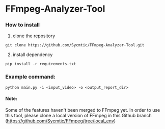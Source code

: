 # FFmpeg-Analyzer-Tool
### How to install
1. clone the repository
```
git clone https://github.com/Sycmtic/FFmpeg-Analyzer-Tool.git
```

2. install dependency
```
pip install -r requirements.txt
```

### Example command:
```
python main.py -i <input_video> -o <output_report_dir>
```
#### Note:
Some of the features haven't been merged to FFmpeg yet. In order to use this tool, please clone a local version of FFmpeg in this Github branch (https://github.com/Sycmtic/FFmpeg/tree/local_env)